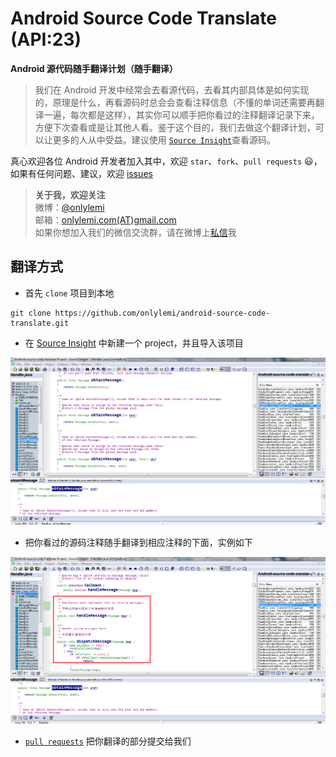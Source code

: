 # Android Source Code Translate (API:23)

**Android 源代码随手翻译计划（随手翻译）**

> 我们在 Android 开发中经常会去看源代码，去看其内部具体是如何实现的，原理是什么，再看源码时总会会查看注释信息（不懂的单词还需要再翻译一遍，每次都是这样），其实你可以顺手把你看过的注释翻译记录下来，方便下次查看或是让其他人看。鉴于这个目的，我们去做这个翻译计划，可以让更多的人从中受益。建议使用 [`Source Insight`](http://www.sourceinsight.com/)查看源码。

真心欢迎各位 Android 开发者加入其中，欢迎 `star`、`fork`、`pull requests` :smiley:，如果有任何问题、建议，欢迎 [issues](https://github.com/onlylemi/android-source-code-translate/issues)

> **关于我，欢迎关注**  
微博：[@onlylemi](http://weibo.com/xiaomi0623)  
邮箱：[onlylemi.com(AT)gmail.com](mailto:onlylemi.com@gmail.com)  
如果你想加入我们的微信交流群，请在微博上[私信](http://weibo.com/xiaomi0623)我

## 翻译方式

* 首先 `clone` 项目到本地

```shell
git clone https://github.com/onlylemi/android-source-code-translate.git
```

* 在 [Source Insight](http://www.sourceinsight.com/) 中新建一个 project，并且导入该项目

![](https://raw.githubusercontent.com/onlylemi/img/master/android_source_insight_1.png)

* 把你看过的源码注释随手翻译到相应注释的下面，实例如下

![](https://raw.githubusercontent.com/onlylemi/img/master/android_source_insight_2.png)

* [`pull requests`](https://github.com/onlylemi/android-source-code-translate/pulls) 把你翻译的部分提交给我们